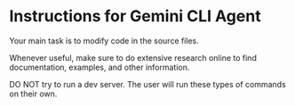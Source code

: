 # Instructions for Gemini CLI Agent

Your main task is to modify code in the source files.

Whenever useful, make sure to do extensive research online to find documentation, examples, and other information.

DO NOT try to run a dev server. The user will run these types of commands on their own.
